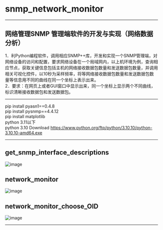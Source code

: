 # snmp_network_monitor  
---

## 网络管理SNMP 管理端软件的开发与实现（网络数据分析）
1．利Python编程软件，调用相应SNMP++库，开发和实现一个SNMP管理端，对网络设备的访问和配置，要求网络设备在一个局域网内，以上机环境为例，查询相应节点，获取关键信息包括主机的网络接收数据包数量和发送数据包数量，并调用相关可视化控件，以10秒为采样频率，将等网络接收数据包数量和发送数据包数量等信息用不同的曲线在同一个坐标上表示出来。   
2．要求：在网页上或者GUI窗口中显示出来，同一个坐标上显示两个不同曲线，标识清晰接收数据包和发送数据包。   

---

pip install pyasn1==0.4.8   
pip install pysnmp==4.4.12   
pip install matplotlib   
python 3.11以下   
python 3.10 Download https://www.python.org/ftp/python/3.10.10/python-3.10.10-amd64.exe</p>

---

## get_snmp_interface_descriptions
![image](https://github.com/user-attachments/assets/13a683a7-c59a-4c32-832f-16de2a62cf0c)

## network_monitor   
![image](https://github.com/user-attachments/assets/7abf44a8-64ca-4562-bb16-664b7fbd7889)   

## network_monitor_choose_OID   
![image](https://github.com/user-attachments/assets/fa90ddb1-1ae3-41f8-99a5-4f3b1b549e93)   

---
